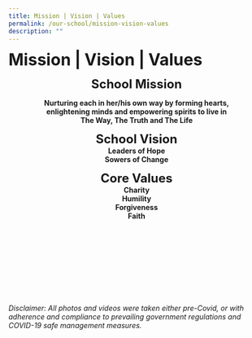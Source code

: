 ```yaml
---
title: Mission | Vision | Values
permalink: /our-school/mission-vision-values
description: ""
---
```

**<font size=6>Mission | Vision | Values</font>**

<center>

**<font size=5>School Mission</font>**


**Nurturing each in her/his own way by forming hearts,**<br>
**enlightening minds and empowering spirits to live in**<br>
**The Way, The Truth and The Life**


  

  
**<font size=5>School Vision</font>**<br>
**Leaders of Hope**<br>
**Sowers of Change**


  

  **<font size=5>Core Values</font>**<br>
**Charity**<br>
**Humility**<br>
**Forgiveness**<br>
**Faith**

</center>  
	
  <br><br><br><br><br><br><br><br>

_Disclaimer: All photos and videos were taken either pre-Covid, or with adherence and compliance to prevailing government regulations and COVID-19 safe management measures._